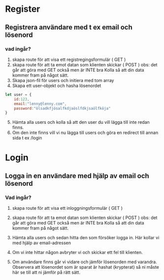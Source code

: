 # Register
## Registrera användare med t ex email och lösenord
### vad ingår?
1. skapa route för att visa ett registregingsformulär ( GET )
2. skapa route för att ta emot datan som klienten skickar ( POST )
   obs: det går att göra med GET också men är INTE bra
   Kolla så att din data kommer fram på något sätt.
3. Skapa json-fil för users och initiera med tom array
4. Skapa ett user-objekt och hasha lösenordet
```js
let user = {
    id:123,
    email:"lenny@lenny.com",
    password:"ölsadkfjösalfkdjaöslfdkjsaölfköja"
}
```
5. Hämta alla users och kolla så att den user du vill lägga till inte redan finns.
6. Om den inte finns vill vi nu lägga till users och göra en redirect till annan sida t ex /login

# Login
## Logga in en användare med hjälp av email och lösenord
### Vad ingår?
1. skapa route för att visa ett inloggningsformulär ( GET )
2. skapa route för att ta emot datan som klienten skickar ( POST )
   obs: det går att göra med GET också men är INTE bra
   Kolla så att din data kommer fram på något sätt.
3. Hämta alla users och sedan hitta den som försöker logga in.
Här kollar vi med hjälp av email-adressen

5. Om vi inte hittar någon avbryter vi och skickar ett fel till klienten.
6. Om användare finns går vi vidare och jämför lösenorden med varandra.
Observera att lösenordet som är sparat är hashat (krypterat) så ni måste här se till att ni jämför på rätt sätt. 